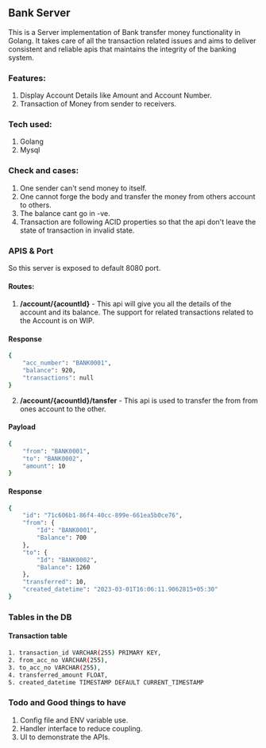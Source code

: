 ## Bank Server
This is a Server implementation of Bank transfer money functionality in Golang. 
It takes care of all the transaction related issues and aims to deliver consistent 
and reliable apis that maintains the integrity of the banking system.

### Features:
1. Display Account Details like Amount and Account Number.
2. Transaction of Money from sender to receivers.

### Tech used:
1. Golang
2. Mysql

### Check and cases:
  1. One sender can't send money to itself.
  2. One cannot forge the body and transfer the money from others account to others.
  3. The balance cant go in -ve.
  4. Transaction are following ACID properties so that the api don't leave the state of transaction in invalid state.

### APIS & Port
So this server is exposed to default 8080 port.
#### Routes:
1. **/account/{acountId}** - This api will give you all the details of the account and its balance. The support for related
transactions related to the Account is on WIP.

#### Response
```sh
{
    "acc_number": "BANK0001",
    "balance": 920,
    "transactions": null
}
````

2. **/account/{acountId}/tansfer** - This api is used to transfer the from from ones account to the other. 

#### Payload
```sh
{
	"from": "BANK0001",
	"to": "BANK0002",
	"amount": 10
}
```

#### Response
```sh
{
    "id": "71c606b1-86f4-40cc-899e-661ea5b0ce76",
    "from": {
        "Id": "BANK0001",
        "Balance": 700
    },
    "to": {
        "Id": "BANK0002",
        "Balance": 1260
    },
    "transferred": 10,
    "created_datetime": "2023-03-01T16:06:11.9062815+05:30"
}
```

### Tables in the DB
#### Transaction table
```sh
1. transaction_id VARCHAR(255) PRIMARY KEY,
2. from_acc_no VARCHAR(255),
3. to_acc_no VARCHAR(255),
4. transferred_amount FLOAT,
5. created_datetime TIMESTAMP DEFAULT CURRENT_TIMESTAMP
```

### Todo and Good things to have
1. Config file and ENV variable use.
2. Handler interface to reduce coupling.
3. UI to demonstrate the APIs.